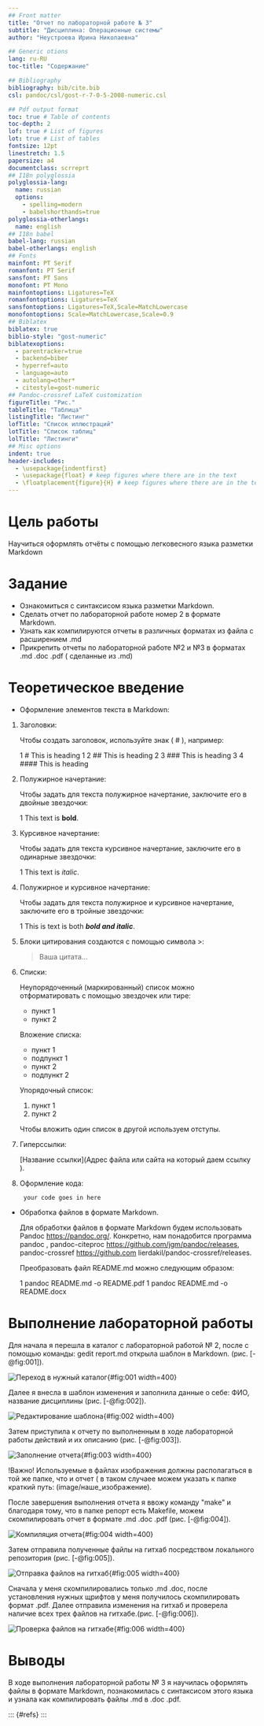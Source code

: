 ```yaml
---
## Front matter
title: "Отчет по лабораторной работе № 3"
subtitle: "Дисциплина: Операционные системы"
author: "Неустроева Ирина Николаевна"

## Generic otions
lang: ru-RU
toc-title: "Содержание"

## Bibliography
bibliography: bib/cite.bib
csl: pandoc/csl/gost-r-7-0-5-2008-numeric.csl

## Pdf output format
toc: true # Table of contents
toc-depth: 2
lof: true # List of figures
lot: true # List of tables
fontsize: 12pt
linestretch: 1.5
papersize: a4
documentclass: scrreprt
## I18n polyglossia
polyglossia-lang:
  name: russian
  options:
	- spelling=modern
	- babelshorthands=true
polyglossia-otherlangs:
  name: english
## I18n babel
babel-lang: russian
babel-otherlangs: english
## Fonts
mainfont: PT Serif
romanfont: PT Serif
sansfont: PT Sans
monofont: PT Mono
mainfontoptions: Ligatures=TeX
romanfontoptions: Ligatures=TeX
sansfontoptions: Ligatures=TeX,Scale=MatchLowercase
monofontoptions: Scale=MatchLowercase,Scale=0.9
## Biblatex
biblatex: true
biblio-style: "gost-numeric"
biblatexoptions:
  - parentracker=true
  - backend=biber
  - hyperref=auto
  - language=auto
  - autolang=other*
  - citestyle=gost-numeric
## Pandoc-crossref LaTeX customization
figureTitle: "Рис."
tableTitle: "Таблица"
listingTitle: "Листинг"
lofTitle: "Список иллюстраций"
lotTitle: "Список таблиц"
lolTitle: "Листинги"
## Misc options
indent: true
header-includes:
  - \usepackage{indentfirst}
  - \usepackage{float} # keep figures where there are in the text
  - \floatplacement{figure}{H} # keep figures where there are in the text
---
```


# Цель работы

Научиться оформлять отчёты с помощью легковесного языка разметки Markdown

# Задание
   * Ознакомиться с синтаксисом языка разметки Markdown.
   * Сделать отчет по лабораторной работе номер 2 в формате Markdown.
   * Узнать как компилируются отчеты в различных форматах из файла с расширением .md
   * Прикрепить отчеты по лабораторной работе №2 и №3 в форматах .md .doc .pdf ( сделанные из .md)
   
# Теоретическое введение

- Оформление элементов текста в Markdown:

1. Заголовки: 

    Чтобы создать заголовок, используйте знак ( # ), например:
    
    1 # This is heading 1
    2 ## This is heading 2
    3 ### This is heading 3
    4 #### This is heading 

2. Полужирное начертание: 
    
    Чтобы задать для текста полужирное начертание, заключите его в двойные звездочки:
    
    1 This text is **bold**.
   
3. Курсивное начертание:
    
    Чтобы задать для текста курсивное начертание, заключите его в одинарные звездочки:
    
    1 This text is *italic*.

4. Полужирное и курсивное начертание: 
    
    Чтобы задать для текста полужирное и курсивное начертание, заключите его в тройные звездочки:
    
    1 This is text is both ***bold and italic***.

5. Блоки цитирования создаются с помощью символа >:

    > Ваша цитата...
    
6. Списки:

    Неупорядоченный (маркированный) список можно отформатировать с помощью звездочек или тире:
   
   - пункт 1
   - пункт 2
    
    Вложение списка:
    
   - пункт 1 
    - подпункт 1 
   - пункт 2 
    - подпункт 2
    
    Упорядочный список:
   
   1. пункт 1
   2. пункт 2
   
   Чтобы вложить один список в другой используем отступы.
    
7.  Гиперссылки:

    [Название ссылки](Адрес файла или сайта на который даем ссылку ).
    
8. Оформление кода:

    ``` language
     your code goes in here
     ```

- Обработка файлов в формате Markdown.
  
    Для обработки файлов в формате Markdown будем использовать Pandoc https://pandoc.org/. Конкретно, нам понадобится программа pandoc , pandoc-citeproc https://github.com/jgm/pandoc/releases, pandoc-crossref https://github.com lierdakil/pandoc-crossref/releases.
  
    Преобразовать файл README.md можно следующим образом:
  
    1 pandoc README.md -o README.pdf
    1 pandoc README.md -o README.docx

# Выполнение лабораторной работы

Для начала я перешла в каталог с лабораторной работой № 2, после с помощью команды: gedit report.md открыла шаблон в Markdown.  (рис. [-@fig:001]).

![Переход в нужный каталог ](image/1.jpg){#fig:001 width=400}

Далее я внесла в шаблон изменения и заполнила данные о себе: ФИО, название дисциплины  (рис. [-@fig:002]).

![Редактирование шаблона](image/2.jpg){#fig:002 width=400}

Затем приступила к отчету по выполненным в ходе лабораторной работы действий и их описанию (рис. [-@fig:003]).

![Заполнение отчета ](image/3.jpg){#fig:003 width=400}

!Важно! Используемые в файлах изображения должны располагаться в той же папке, что и отчет ( в таком случаее можем указать к папке краткий путь: (image/наше_изображение).

После завершения выполнения отчета я ввожу команду "make" и благодаря тому, что в папке репорт есть Makefile, можем скомпилировать отчет в формате .md .doc .pdf (рис. [-@fig:004]).

![Компиляция отчета](image/4.jpg){#fig:004 width=400}

Затем отправила полученные файлы на гитхаб посредством локального репозитория (рис. [-@fig:005]).

![Отправка файлов на гитхаб](image/5.jpg){#fig:005 width=400}

Сначала у меня скомпилировались только .md .doc, после установления нужных щрифтов у меня получилось скомпилировать формат .pdf. Далее отправила изменения на гитхаб и проверела наличие всех трех файлов на гитхабе.(рис. [-@fig:006]).

![Проверка файлов на гитхабе](image/6.jpg){#fig:006 width=400}

# Выводы

В ходе выполнения лабораторной работы № 3 я научилась оформлять файлы в формате  Markdown, познакомилась  с синтаксисом этого языка и узнала как компилировать файлы .md в .doc .pdf.


::: {#refs}
:::
